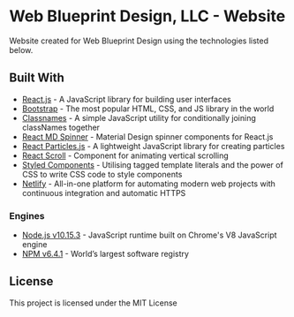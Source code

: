 # Web Blueprint Design, LLC - Website

Website created for Web Blueprint Design using the technologies listed below.

## Built With

- [React.js](https://reactjs.org/) - A JavaScript library for building user interfaces
- [Bootstrap](https://getbootstrap.com/) - The most popular HTML, CSS, and JS library in the world
- [Classnames](https://www.npmjs.com/package/classnames) - A simple JavaScript utility for conditionally joining classNames together
- [React MD Spinner](https://github.com/tsuyoshiwada/react-md-spinner) - Material Design spinner components for React.js
- [React Particles.js](https://vincentgarreau.com/particles.js/) - A lightweight JavaScript library for creating particles
- [React Scroll](https://www.npmjs.com/package/react-scroll) - Component for animating vertical scrolling
- [Styled Components](https://www.styled-components.com/) - Utilising tagged template literals and the power of CSS to write CSS code to style components
- [Netlify](https://www.netlify.com/) - All-in-one platform for automating modern web projects with continuous integration and automatic HTTPS

### Engines

- [Node.js v10.15.3](https://nodejs.org/en/) - JavaScript runtime built on Chrome's V8 JavaScript engine
- [NPM v6.4.1](https://www.npmjs.com/) - World’s largest software registry

## License

This project is licensed under the MIT License
